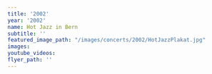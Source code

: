 ```yaml
---
title: '2002'
year: '2002'
name: Hot Jazz in Bern
subtitle: ''
featured_image_path: "/images/concerts/2002/HotJazzPlakat.jpg"
images:
youtube_videos:
flyer_path: ''
---
```



